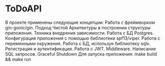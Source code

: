 # ToDoAPI
В проекте применены следующие концепции:
    Работа с фреймворком gin-gonic/gin.
    Подход Чистой Архитектуры в построении структуры приложения. Техника внедрения зависимости.
    Работа с БД Postgres.
    Конфигурация приложения с помощью библиотеки spf13/viper. Работа с переменными окружения.
    Работа с БД, используя библиотеку sqlx.
    Регистрация и аутентификация. Работа с JWT. Middleware.
    Написание SQL запросов.
    Graceful Shutdown
    Для запуска приложения:
    make build && make run